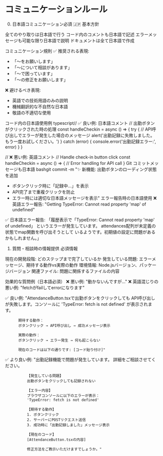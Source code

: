 # コミュニケーションルール
0. 日本語コミュニケーション必須 🇯🇵
基本方針

全てのやり取りは日本語で行う
コード内のコメントも日本語で記述
エラーメッセージも可能な限り日本語で説明
ドキュメントは全て日本語で作成

コミュニケーション規則
✅ 推奨される表現:
- 「〜をお願いします」
- 「〜について相談があります」
- 「〜で困っています」
- 「〜の修正をお願いします」

❌ 避けるべき表現:
- 英語での技術用語のみの説明
- 機械翻訳的な不自然な日本語
- 敬語の不適切な使用

コード内の日本語使用例
typescript// ✅ 良い例: 日本語コメント
// 出勤ボタンがクリックされた時の処理
const handleCheckin = async () => {
  try {
    // API呼び出しでエラーが発生した場合のメッセージ
    alert('出勤記録に失敗しました。もう一度お試しください。')
  } catch (error) {
    console.error('出勤記録エラー:', error)
  }
}

// ❌ 悪い例: 英語コメント
// Handle check-in button click
const handleCheckin = async () => {
  // Error handling for API call
}
Git コミットメッセージも日本語
bashgit commit -m "✨ 新機能: 出勤ボタンのローディング状態を追加

- ボタンクリック時に「記録中...」を表示
- API完了まで重複クリックを防止
- エラー時には適切な日本語メッセージを表示"
エラー報告時の日本語使用
❌ 英語エラー報告:
"Getting TypeError: Cannot read property 'map' of undefined"

✅ 日本語エラー報告:
「履歴表示で「TypeError: Cannot read property 'map' of undefined」
というエラーが発生しています。
attendances配列が未定義の状態でmap関数を呼び出そうとして
いるようです。初期値の設定に問題があるかもしれません。」

1. 質問・相談時の情報提供
必須情報

現在の開発段階: どのステップまで完了しているか
発生している問題: エラーメッセージ、期待する動作vs実際の動作
環境情報: Node.jsバージョン、パッケージバージョン
関連ファイル: 問題に関係するファイルの内容

効果的な質問例（日本語必須）
❌ 悪い例: "動かないんですが..."
❌ 英語混じりの悪い例: "fetchがfailしてerrorになります"

✅ 良い例: "AttendanceButton.tsxで出勤ボタンをクリックしても
          API呼び出しが失敗します。コンソールに
          'TypeError: fetch is not defined' が表示されます。
          
          期待する動作：
          ボタンクリック → API呼び出し → 成功メッセージ表示
          
          実際の動作：
          ボタンクリック → エラー発生 → 何も起こらない
          
          現在のコードは以下の通りです: [コード貼り付け]"

✅ より良い例: "出勤記録機能で問題が発生しています。
              詳細をご相談させてください。
              
              【発生している問題】
              出勤ボタンをクリックしても記録されない
              
              【エラー内容】
              ブラウザコンソールに以下のエラーが表示：
              'TypeError: fetch is not defined'
              
              【期待する動作】
              1. ボタンクリック
              2. サーバーにPOSTリクエスト送信
              3. 成功時に「出勤記録しました」メッセージ表示
              
              【現在のコード】
              [AttendanceButton.tsxの内容]
              
              修正方法をご教示いただけますでしょうか。"